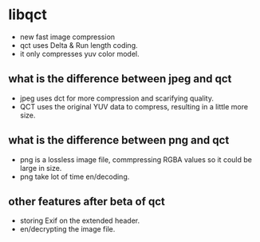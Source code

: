 # libqct
- new fast image compression
- qct uses Delta & Run length coding.
- it only compresses yuv color model.
## what is the difference between jpeg and qct
- jpeg uses dct for more compression and scarifying quality.
- QCT uses the original YUV data to compress, resulting in a little more size.
## what is the difference between png and qct
- png is a lossless image file, commpressing RGBA values so it could be large in size.
- png take lot of time en/decoding.
## other features after beta of qct 
- storing Exif on the extended header.
- en/decrypting the image file.
